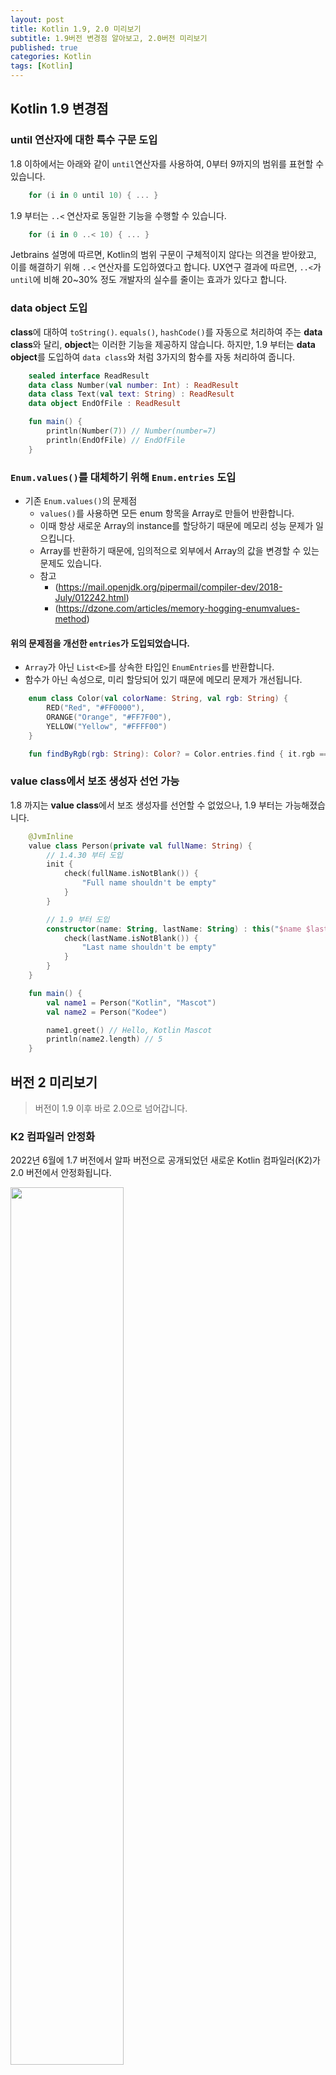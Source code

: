 ```yaml
---
layout: post
title: Kotlin 1.9, 2.0 미리보기
subtitle: 1.9버전 변경점 알아보고, 2.0버전 미리보기
published: true
categories: Kotlin
tags: [Kotlin]
---
```


## Kotlin 1.9 변경점

### **until** 연산자에 대한 특수 구문 도입

1.8 이하에서는 아래와 같이 `until`연산자를 사용하여, 0부터 9까지의 범위를 표현할 수 있습니다.

```kotlin
    for (i in 0 until 10) { ... }
```

1.9 부터는 `..<` 연산자로 동일한 기능을 수행할 수 있습니다.

```kotlin
    for (i in 0 ..< 10) { ... }
```

Jetbrains 설명에 따르면, Kotlin의 범위 구문이 구체적이지 않다는 의견을 받아왔고, 이를 해결하기 위해 `..<` 연산자를 도입하였다고 합니다. UX연구 결과에 따르면, `..<`가 `until`에 비해 20~30% 정도 개발자의 실수를 줄이는 효과가 있다고 합니다.


### **data object** 도입

**class**에 대하여 `toString()`. `equals()`, `hashCode()`를 자동으로 처리하여 주는 **data class**와 달리, **object**는 이러한 기능을 제공하지 않습니다. 하지만, 1.9 부터는 **data object**를 도입하여 `data class`와 처럼 3가지의 함수를 자동 처리하여 줍니다.


```kotlin
    sealed interface ReadResult
    data class Number(val number: Int) : ReadResult
    data class Text(val text: String) : ReadResult
    data object EndOfFile : ReadResult

    fun main() {
        println(Number(7)) // Number(number=7)
        println(EndOfFile) // EndOfFile
    }
```


### `Enum.values()`를 대체하기 위해 `Enum.entries` 도입

- 기존 `Enum.values()`의 문제점
  - `values()`를 사용하면 모든 enum 항목을 Array로 만들어 반환합니다.
  - 이때 항상 새로운 Array의 instance를 할당하기 때문에 메모리 성능 문제가 일으킵니다.
  - Array를 반환하기 때문에, 임의적으로 외부에서 Array의 값을 변경할 수 있는 문제도 있습니다.
  - 참고
    - (https://mail.openjdk.org/pipermail/compiler-dev/2018-July/012242.html)
    - (https://dzone.com/articles/memory-hogging-enumvalues-method)

#### 위의 문제점을 개선한 `entries`가 도입되었습니다.

- `Array`가 아닌 `List<E>`를 상속한 타입인 `EnumEntries`를 반환합니다.
- 함수가 아닌 속성으로, 미리 할당되어 있기 때문에 메모리 문제가 개선됩니다.


```kotlin
    enum class Color(val colorName: String, val rgb: String) {
        RED("Red", "#FF0000"),
        ORANGE("Orange", "#FF7F00"),
        YELLOW("Yellow", "#FFFF00")
    }

    fun findByRgb(rgb: String): Color? = Color.entries.find { it.rgb == rgb }
```


### **value class**에서 보조 생성자 선언 가능

1.8 까지는 **value class**에서 보조 생성자를 선언할 수 없었으나, 1.9 부터는 가능해졌습니다.

```kotlin
    @JvmInline
    value class Person(private val fullName: String) {
        // 1.4.30 부터 도입
        init {
            check(fullName.isNotBlank()) {
                "Full name shouldn't be empty"
            }
        }

        // 1.9 부터 도입
        constructor(name: String, lastName: String) : this("$name $lastName") {
            check(lastName.isNotBlank()) {
                "Last name shouldn't be empty"
            }
        }
    }

    fun main() {
        val name1 = Person("Kotlin", "Mascot")
        val name2 = Person("Kodee")

        name1.greet() // Hello, Kotlin Mascot
        println(name2.length) // 5
    }
```


## 버전 2 미리보기

> 버전이 1.9 이후 바로 2.0으로 넘어갑니다.

### K2 컴파일러 안정화

2022년 6월에 1.7 버전에서 알파 버전으로 공개되었던 새로운 Kotlin 컴파일러(K2)가 2.0 버전에서 안정화됩니다.

<img width="60%" src="https://github.com/pknujsp/WeatherWizard/assets/48265129/87c3161c-3103-46ae-ae7d-da6e0d80051e">

<img width="60%" src="https://github.com/pknujsp/WeatherWizard/assets/48265129/550c264c-e66a-413b-92e5-062a26cac413">

<img width="60%" src="https://github.com/pknujsp/WeatherWizard/assets/48265129/b49ad5c7-5807-457a-b588-b9c8bcfe7424">

##### 1.5 KLOC/s : 1초당 1,500줄의 코드를 처리함을 의미

#### 특징
- 약 2배 이상의 빠른 컴파일 속도
- 신 기능
  - Static extensions
  - Colletion literals
  - Name-based destructuring
  - Context receivers
  - Explicit fields

새로운 기능은 아직 정확히 어떠한 버전에서 도입될지 정해지지 않은 상태입니다.


### Static extensions

(https://github.com/Kotlin/KEEP/blob/statics/proposals/statics.md#kotlin-statics-and-static-extensions)

static 키워드가 도입됩니다.

static members/extensions/objects 개념이 새롭게 등장하게 됩니다.

#### static interface, overrides 등장

```kotlin
    static interface Parseable<T> {
        fun parse(s: String): T // static interface with `parse` function
    }

    class Color(val rgb: Int) : Parseable<Color> {
        static {
            override fun parse(s: String): Color { /* impl */ }
        }
    }

    fun main() {
        val parser: Parseable<Color> = Color.static
        val color = parser.parse("red")
        println(color is Parseable<Color>) // false
    }
```

#### static objects

```kotlin
    static object Namespace {
        val property = 42 // static property
        fun doSomething() { // static function
            property // OK: Can refer to static property in the same scope
            this // ERROR: Static objects have no instance
        }
    }

    fun main() {
        Namespace.doSomething() // OK
        val x = Namespace // ERROR: Cannot reference static object as value
        val y: Namespace? = null // ERROR: Cannot reference static object as type
    }
```

#### static extensions

예를 들어, **CsvFile** 이라는 클래스에 대하여 `open(fileName: String)` 정적 확장 함수를 만들고자 한다면, **CsvFile**클래스에 Companion object가 선언된 경우에만 `fun CsvFile.Companion.open(fileName: String)` 으로 확장 함수를 선언할 수 있습니다.

2.X 버전 부터는 static도 확장이 가능해져, `fun CsvFile.static.open(fileName: String)`로 Companion object가 없더라도 확장 함수 선언이 가능해집니다.


#### 최종 사용 구문은 section vs modifier 두 가지 중에서 현재 논의 중입니다.

각각 장단점을 가지고 있는데, 현재 Section이 더 많은 찬성을 받고 있습니다.

- Section
  - 장점 : Companion object에서 마이그레이션 하기에 용이합니다.
  - 단점 : 다른 언어들에서 주로 사용되는 구문과 달라 Kotlin 첫 사용자에게 학습장벽이 될 수 있습니다.
- Modifier
  - 장점 : 다른 언어들에서 주로 사용되는 구문과 유사하여 Kotlin 첫 사용자에게 학습장벽이 낮습니다.
  - 단점 : 모든 코드 줄을 바꿔야 하기 때문에 Companion object에서 마이그레이션 하기에 어려움이 있습니다.

```kotlin
    class C {
        // Static section syntax
        static {
            val property = println("initialized")
        }

        // Static modifier syntax
        static val property = println("initialized")
    }
```


### Collection literals

`[1, 2, 3]`과 같은 방식으로 Collection을 선언할 수 있게 됩니다. 다른 주요 언어 에서는 이미 가능한 방식이죠. 찾아보니 5년 전에 제안된 개선안 인데 좀 늦게 적용되는 경향이 있습니다.

```kotlin
    val arr: Array<String> = ["a", "b", "c"]
    val set: Set<Boolean> = [true, false, true] 
    val list: List<Int> = [1, 2, 3]
    val map: Map<String, Int> = ["one": 1, "two": 2, "three": 3]
```


### Name-based destructuring

아래의 경우 처럼, firstName과 lastName의 배치 순서가 바뀌어도 현재는 그대로 컴파일 되는데 이는 로직에 문제를 일으키게 됩니다.

이 문제를 해결한다고 하는데, 아직 추가 내용은 없습니다.

```kotlin
    data class Person(
        val firstName: String,
        val lastName: String
    )

    fun main() {
        val person = Person("Kotlin", "Mascot")

        val (firstName, lastName) = person
        val (lastName, firstName) = person
    }
```


### Context receivers

**Context Receivers**라는 기능이 추가됩니다.

특정 context을 통해서만 사용 가능한 함수나 속성을 선언할 수 있게 해줍니다. 이를 통해 코드의 모듈성과 구조화가 향상시킬 수 있을 것 같습니다.

#### 사용 방법

`context(...)`를 붙여주면 됩니다.

Context receivers를 사용할 때의 차이점을 같은 동작을 하는 코드를 통해 비교하면 아래와 같습니다.

```kotlin
    fun doSomething(scope: CoroutineScope) {
        scope.launch {
            // CoroutineScope 내에서 작동하는 코드
        }
    }

    val scope = CoroutineScope(Dispatchers.Default)
    doSomething(scope)
```


```kotlin
    context(CoroutineScope)
    fun doSomething() {
        launch {
            // CoroutineScope 내에서 작동하는 코드
        }
    }

    val scope = CoroutineScope(Dispatchers.Default)
    scope.doSomething()
```

#### 특징

- 코드 간결성: context를 사용하면, context를 명시적으로 전달할 필요가 없어 코드가 더 간결해집니다.
- 다중 context 지원: 하나의 함수가 여러 context에서 동작할 수 있으므로, 더 다양한 사용 사례를 지원할 수 있습니다.



### Explicit fields

```kotlin
    private val _applicationState = MutableStateFlow(State())
    val applicationState: StateFlow<State>
        get() = _applicationState
```

현재 변수를 클래스 내부에서 사용하기 위해서 private으로 선언한 후, 외부에서 읽기 전용으로 쓰도록 하기 위해 추가로 public 변수를 선언하는 것이 일반적입니다.

어쩔 수 없는 선언 방식이지만 코드 길이가 2배가 되는 문제가 있습니다.

차후에는 아래와 같이 간편하게 사용할 수 있게 됩니다. 코드가 간결해지고, 가독성이 향상될 것으로 기대됩니다.

```kotlin
    val applicationState: StateFlow<State>
        field = MutableStateFlow(State())
```